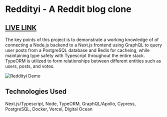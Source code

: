 # Reddityi - A Reddit blog clone
## [LIVE LINK](https://bryanyiapps.com)

The key points of this project is to demonstrate a working knowledge of of connecting a Node.js backend to a Next.js frontend using GraphQL to query user posts from a PostgreSQL database and Redis for cacheing, while maintaining type safety with Typescript throughout the entire stack. TypeORM is utilized to form relationships between different entities such as users, posts, and votes.

![Reddityi Demo](assets/reddityi.gif)

## Technologies Used
Next.js/Typescript, Node, TypeORM, GraphQL/Apollo, Cypress, PostgreSQL, Docker, Vercel, Digital Ocean
